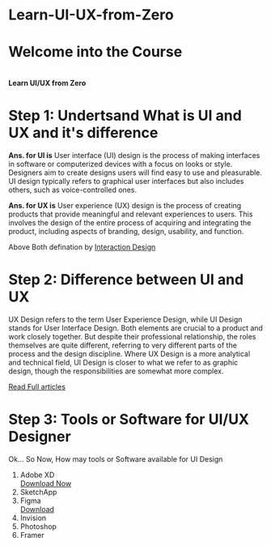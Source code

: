 # Learn-UI-UX-from-Zero

<h1>Welcome into the Course</h1> <br>
<b>Learn UI/UX from Zero </b>
<h1>Step 1: Undertsand What is UI and UX and it's difference</h1>

<p> <b>Ans. for UI is</b> User interface (UI) design is the process of making interfaces in software or computerized devices with a focus on looks or style. Designers aim to create designs users will find easy to use and pleasurable. UI design typically refers to graphical user interfaces but also includes others, such as voice-controlled ones. </p>

<p> <b>Ans. for UX is</b> User experience (UX) design is the process of creating products that provide meaningful and relevant experiences to users. This involves the design of the entire process of acquiring and integrating the product, including aspects of branding, design, usability, and function. </p>

Above Both defination by <a href="https://www.interaction-design.org/">Interaction Design</a>

<h1>Step 2: Difference between UI and UX</h1>
<p>UX Design refers to the term User Experience Design, while UI Design stands for User Interface Design. Both elements are crucial to a product and work closely together. But despite their professional relationship, the roles themselves are quite different, referring to very different parts of the process and the design discipline. Where UX Design is a more analytical and technical field, UI Design is closer to what we refer to as graphic design, though the responsibilities are somewhat more complex. </p> <a href="https://careerfoundry.com/en/blog/ux-design/the-difference-between-ux-and-ui-design-a-laymans-guide/">Read Full articles</a>

<h1>Step 3: Tools or Software for UI/UX Designer</h1>
<p>Ok... So Now, How may tools or Software available for UI Design</p>
<ol>
  <li>Adobe XD</li><a href="https://www.adobe.com/in/products/xd.html">Download Now</a>
  <li>SketchApp</li> <a href="https://www.sketch.com/" target="blank"></a>
  <li>Figma</li><a href="https://www.figma.com/">Download</a>
  <li>Invision</li>
  <li>Photoshop</li>
  <li>Framer</li>
</ol>
